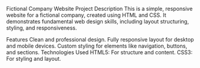 
Fictional Company Website
Project Description
This is a simple, responsive website for a fictional company, created using HTML and CSS. It demonstrates fundamental web design skills, including layout structuring, styling, and responsiveness.

Features
Clean and professional design.
Fully responsive layout for desktop and mobile devices.
Custom styling for elements like navigation, buttons, and sections.
Technologies Used
HTML5: For structure and content.
CSS3: For styling and layout.